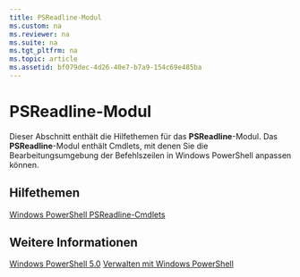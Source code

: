 ```yaml
---
title: PSReadline-Modul
ms.custom: na
ms.reviewer: na
ms.suite: na
ms.tgt_pltfrm: na
ms.topic: article
ms.assetid: bf079dec-4d26-40e7-b7a9-154c69e485ba
---
```

# PSReadline-Modul
Dieser Abschnitt enthält die Hilfethemen für das **PSReadline**-Modul. Das **PSReadline**-Modul enthält Cmdlets, mit denen Sie die Bearbeitungsumgebung der Befehlszeilen in Windows PowerShell anpassen können.

## Hilfethemen
[Windows PowerShell PSReadline-Cmdlets](https://technet.microsoft.com/en-us/library/ed48e832-95f9-4577-bf56-a7e5aa9630ba)

## Weitere Informationen
[Windows PowerShell 5.0](Windows-PowerShell-5.0.md)
[Verwalten mit Windows PowerShell](../../getting-started/fundamental/Scripting-with-Windows-PowerShell.md)



<!--HONumber=May16_HO2-->


